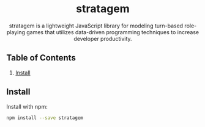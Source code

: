 <div align="center">
  <h1>stratagem</h1>
  <p>stratagem is a lightweight JavaScript library for modeling turn-based role-playing games that utilizes data-driven programming techniques to increase developer productivity.</p>
</div>

## Table of Contents
1. [Install](#install)
## Install
Install with npm:
```bash
npm install --save stratagem
```
